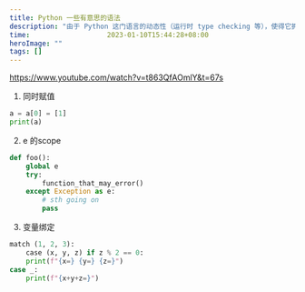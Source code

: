 ```yaml
---
title: Python 一些有意思的语法
description: "由于 Python 这门语言的动态性（运行时 type checking 等），使得它拥有可以通过 eval 等方法动态生成命令等特性，我们可以充分发挥想象力挖掘出一些很有意思的场景"
time:                   2023-01-10T15:44:28+08:00
heroImage: ""
tags: []
---
```


https://www.youtube.com/watch?v=t863QfAOmlY&t=67s

1. 同时赋值
```py
a = a[0] = [1]
print(a)
```

2. e 的scope
```py
def foo():
    global e
    try:
        function_that_may_error()
    except Exception as e:
        # sth going on
        pass
```

3. 变量绑定
```py
match (1, 2, 3):
    case (x, y, z) if z % 2 == 0:
    print(f"{x=} {y=} {z=}")
case _:
    print(f"{x+y+z=}")
```

